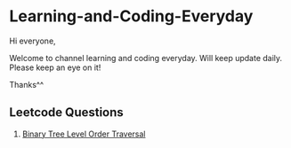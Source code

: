 # Learning-and-Coding-Everyday
Hi everyone,

Welcome to channel learning and coding everyday. Will keep update daily. Please keep an eye on it! 

Thanks^^

## Leetcode Questions
1. [Binary Tree Level Order Traversal](https://leetcode.com/problems/binary-tree-level-order-traversal/description/)
